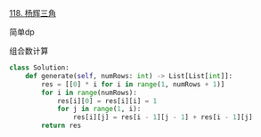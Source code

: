 

[118. 杨辉三角](https://leetcode.cn/problems/pascals-triangle/description)

简单dp

组合数计算

```python []
class Solution:
    def generate(self, numRows: int) -> List[List[int]]:
        res = [[0] * i for i in range(1, numRows + 1)]
        for i in range(numRows):
            res[i][0] = res[i][i] = 1
            for j in range(1, i):
                res[i][j] = res[i - 1][j - 1] + res[i - 1][j]
        return res
```